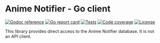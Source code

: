 # Anime Notifier - Go client

[![Godoc reference][godoc-image]][godoc-url]
[![Go report card][goreportcard-image]][goreportcard-url]
[![Tests][tests-image]][tests-url]
[![Code coverage][codecov-image]][codecov-url]
[![License][license-image]][license-url]

This library provides direct access to the Anime Notifier database. It is not an API client.

[godoc-image]: https://godoc.org/github.com/animenotifier/arn?status.svg
[godoc-url]: https://godoc.org/github.com/animenotifier/arn
[goreportcard-image]: https://goreportcard.com/badge/github.com/animenotifier/arn
[goreportcard-url]: https://goreportcard.com/report/github.com/animenotifier/arn
[tests-image]: https://cloud.drone.io/api/badges/animenotifier/arn/status.svg
[tests-url]: https://cloud.drone.io/animenotifier/arn
[codecov-image]: https://codecov.io/gh/animenotifier/arn/branch/go/graph/badge.svg
[codecov-url]: https://codecov.io/gh/animenotifier/arn
[license-image]: https://img.shields.io/badge/license-MIT-blue.svg
[license-url]: https://github.com/animenotifier/arn/blob/go/LICENSE